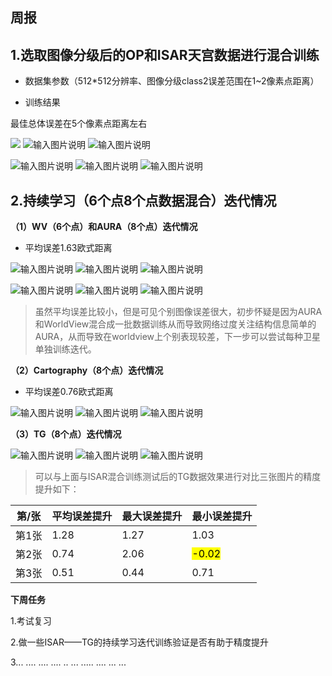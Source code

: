 

## **周报**

## 1.选取图像分级后的OP和ISAR天宫数据进行混合训练

 - 数据集参数（512*512分辨率、图像分级class2误差范围在1~2像素点距离）
 
 - 训练结果
    
 最佳总体误差在5个像素点距离左右

![](/2025/2025.5.5/img/1.bmp)
![输入图片说明](/2025/2025.5.5/img/2.bmp)
![输入图片说明](/2025/2025.5.5/img/3.bmp)

![输入图片说明](/2025/2025.5.5/img/4.bmp)
![输入图片说明](/2025/2025.5.5/img/5.bmp)
![输入图片说明](/2025/2025.5.5/img/6.bmp)


## 2.持续学习（6个点8个点数据混合）迭代情况

**（1）WV（6个点）和AURA（8个点）迭代情况**

 - 平均误差1.63欧式距离

 ![输入图片说明](/2025/2025.5.5/img/7.bmp)
 ![输入图片说明](/2025/2025.5.5/img/8.bmp)
![输入图片说明](/2025/2025.5.5/img/9.bmp)

![输入图片说明](/2025/2025.5.5/img/10.bmp)
 ![输入图片说明](/2025/2025.5.5/img/11.bmp)
![输入图片说明](/2025/2025.5.5/img/12.bmp)



> 虽然平均误差比较小，但是可见个别图像误差很大，初步怀疑是因为AURA和WorldView混合成一批数据训练从而导致网络过度关注结构信息简单的AURA，从而导致在worldview上个别表现较差，下一步可以尝试每种卫星单独训练迭代。




**（2）Cartography（8个点）迭代情况**

 - 平均误差0.76欧式距离
   
![输入图片说明](/2025/2025.5.5/img/13.bmp)
![输入图片说明](/2025/2025.5.5/img/14.bmp)
![输入图片说明](/2025/2025.5.5/img/15.bmp)



**（3）TG（8个点）迭代情况**

![输入图片说明](/2025/2025.5.5/img/16.bmp)
![输入图片说明](/2025/2025.5.5/img/17.bmp)
![输入图片说明](/2025/2025.5.5/img/18.bmp)


> 可以与上面与ISAR混合训练测试后的TG数据效果进行对比三张图片的精度提升如下：

| 第/张  |平均误差提升  | 最大误差提升|最小误差提升 |
|--|--|--|--|
|  第1张|1.28  |1.27|1.03|
|第2张|0.74|2.06|<mark>-0.02<mark>|
|第3张|0.51|0.44|0.71|

**下周任务**

1.考试复习

2.做一些ISAR——TG的持续学习迭代训练验证是否有助于精度提升

3... .... .... .... ..  ...  ..... .... ... ...
